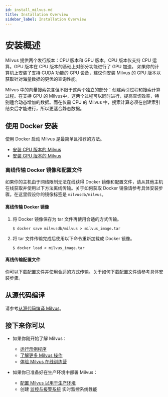 ```yaml
---
id: install_milvus.md
title: Installation Overview
sidebar_label: Installation Overview
---
```

# 安装概述

Milvus 提供两个发行版本：CPU 版本和 GPU 版本。CPU 版本仅支持 CPU 运算。GPU 版本在 CPU 版本的基础上对部分功能进行了 GPU 加速。
如果你的计算机上安装了支持 CUDA 功能的 GPU 设备，建议你安装 Milvus 的 GPU 版本以获取针对海量数据的更优的查询性能。

Milvus 中的向量搜索包含但不限于这两个独立的部分：创建索引过程和搜索计算过程。在支持 GPU 的 Milvus中，这两个过程可以同时进行，提高查询效率，特别适合动态增加的数据。而在仅需 CPU 的 Milvus 中，搜索计算必须在创建索引结束后才能进行，所以更适合静态数据。

## 使用 Docker 安装

使用 Docker 启动 Milvus 是最简单且推荐的方法。

- [安装 CPU 版本的 Milvus](cpu_milvus_docker.md)
- [安装 GPU 版本的 Milvus](gpu_milvus_docker.md)

### 离线传输 Docker 镜像和配置文件

如果你的主机由于网络限制无法在线获得 Docker 镜像和配置文件，请从其他主机在线获取并使用以下方法离线传输。关于如何获取 Docker 镜像请参考具体安装步骤。在这里假设你的镜像标签是 `milvusdb/milvus`。

#### 离线传输 Docker 镜像

1. 将 Docker 镜像保存为 tar 文件再使用合适的方式传输。

    ```shell
    $ docker save milvusdb/milvus > milvus_image.tar
    ```

2. 将 tar 文件传输完成后使用以下命令重新加载成 Docker 镜像。

    ```shell
    $ docker load < milvus_image.tar
    ```

#### 离线传输配置文件

你可以下载配置文件并使用合适的方式传输。关于如何下载配置文件请参考具体安装步骤。

## 从源代码编译

请参考[从源代码编译 Milvus](https://github.com/milvus-io/milvus/blob/master/INSTALL.md)。

## 接下来你可以

- 如果你刚开始了解 Milvus：

  - [运行示例程序](../example_code.md)
  - [了解更多 Milvus 操作](../../milvus_operation.md)
  - [体验 Milvus 在线训练营](https://github.com/milvus-io/bootcamp)

- 如果你已准备好在生产环境中部署 Milvus：

  - [配置 Milvus 以用于生产环境](../../../reference/performance_tuning.md)
  - 创建 [监控与报警系统](../../monitor.md) 实时监控系统性能
